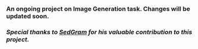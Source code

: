 ### **An ongoing project on Image Generation task. Changes will be updated soon.**

### *Special thanks to [SedGram](https://github.com/IsNoobgrammer) for his valuable contribution to this project.*